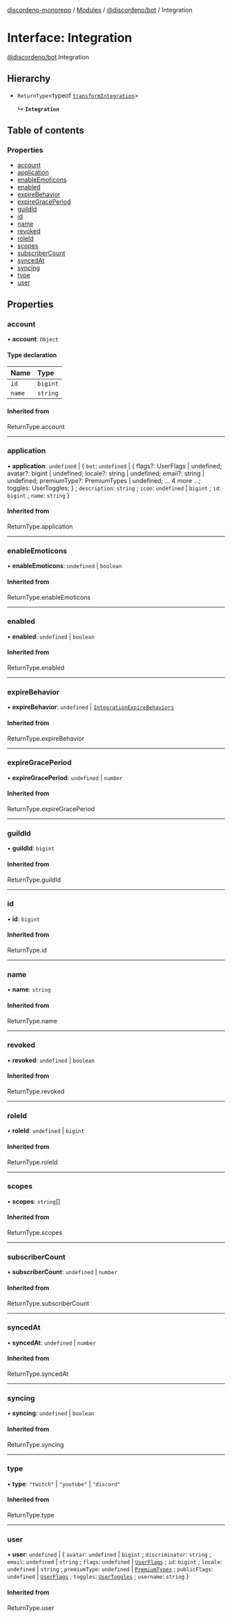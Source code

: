[discordeno-monorepo](../README.md) / [Modules](../modules.md) / [@discordeno/bot](../modules/discordeno_bot.md) / Integration

# Interface: Integration

[@discordeno/bot](../modules/discordeno_bot.md).Integration

## Hierarchy

- `ReturnType`<typeof [`transformIntegration`](../modules/discordeno_bot.md#transformintegration)\>

  ↳ **`Integration`**

## Table of contents

### Properties

- [account](discordeno_bot.Integration.md#account)
- [application](discordeno_bot.Integration.md#application)
- [enableEmoticons](discordeno_bot.Integration.md#enableemoticons)
- [enabled](discordeno_bot.Integration.md#enabled)
- [expireBehavior](discordeno_bot.Integration.md#expirebehavior)
- [expireGracePeriod](discordeno_bot.Integration.md#expiregraceperiod)
- [guildId](discordeno_bot.Integration.md#guildid)
- [id](discordeno_bot.Integration.md#id)
- [name](discordeno_bot.Integration.md#name)
- [revoked](discordeno_bot.Integration.md#revoked)
- [roleId](discordeno_bot.Integration.md#roleid)
- [scopes](discordeno_bot.Integration.md#scopes)
- [subscriberCount](discordeno_bot.Integration.md#subscribercount)
- [syncedAt](discordeno_bot.Integration.md#syncedat)
- [syncing](discordeno_bot.Integration.md#syncing)
- [type](discordeno_bot.Integration.md#type)
- [user](discordeno_bot.Integration.md#user)

## Properties

### account

• **account**: `Object`

#### Type declaration

| Name   | Type     |
| :----- | :------- |
| `id`   | `bigint` |
| `name` | `string` |

#### Inherited from

ReturnType.account

---

### application

• **application**: `undefined` \| { `bot`: `undefined` \| { flags?: UserFlags \| undefined; avatar?: bigint \| undefined; locale?: string \| undefined; email?: string \| undefined; premiumType?: PremiumTypes \| undefined; ... 4 more ...; toggles: UserToggles; } ; `description`: `string` ; `icon`: `undefined` \| `bigint` ; `id`: `bigint` ; `name`: `string` }

#### Inherited from

ReturnType.application

---

### enableEmoticons

• **enableEmoticons**: `undefined` \| `boolean`

#### Inherited from

ReturnType.enableEmoticons

---

### enabled

• **enabled**: `undefined` \| `boolean`

#### Inherited from

ReturnType.enabled

---

### expireBehavior

• **expireBehavior**: `undefined` \| [`IntegrationExpireBehaviors`](../enums/discordeno_bot.IntegrationExpireBehaviors.md)

#### Inherited from

ReturnType.expireBehavior

---

### expireGracePeriod

• **expireGracePeriod**: `undefined` \| `number`

#### Inherited from

ReturnType.expireGracePeriod

---

### guildId

• **guildId**: `bigint`

#### Inherited from

ReturnType.guildId

---

### id

• **id**: `bigint`

#### Inherited from

ReturnType.id

---

### name

• **name**: `string`

#### Inherited from

ReturnType.name

---

### revoked

• **revoked**: `undefined` \| `boolean`

#### Inherited from

ReturnType.revoked

---

### roleId

• **roleId**: `undefined` \| `bigint`

#### Inherited from

ReturnType.roleId

---

### scopes

• **scopes**: `string`[]

#### Inherited from

ReturnType.scopes

---

### subscriberCount

• **subscriberCount**: `undefined` \| `number`

#### Inherited from

ReturnType.subscriberCount

---

### syncedAt

• **syncedAt**: `undefined` \| `number`

#### Inherited from

ReturnType.syncedAt

---

### syncing

• **syncing**: `undefined` \| `boolean`

#### Inherited from

ReturnType.syncing

---

### type

• **type**: `"twitch"` \| `"youtube"` \| `"discord"`

#### Inherited from

ReturnType.type

---

### user

• **user**: `undefined` \| { `avatar`: `undefined` \| `bigint` ; `discriminator`: `string` ; `email`: `undefined` \| `string` ; `flags`: `undefined` \| [`UserFlags`](../enums/discordeno_bot.UserFlags.md) ; `id`: `bigint` ; `locale`: `undefined` \| `string` ; `premiumType`: `undefined` \| [`PremiumTypes`](../enums/discordeno_bot.PremiumTypes.md) ; `publicFlags`: `undefined` \| [`UserFlags`](../enums/discordeno_bot.UserFlags.md) ; `toggles`: [`UserToggles`](../classes/discordeno_bot.UserToggles.md) ; `username`: `string` }

#### Inherited from

ReturnType.user
